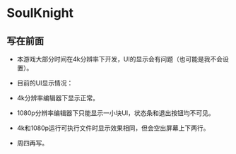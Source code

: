 # SoulKnight

## 写在前面
* 本游戏大部分时间在4k分辨率下开发，UI的显示会有问题（也可能是我不会设置）。
* 目前的UI显示情况：
 * 4k分辨率编辑器下显示正常。
 * 1080p分辨率编辑器下只能显示一小块UI，状态条和退出按钮均不可见。
 * 4k和1080p运行可执行文件时显示效果相同，但会空出屏幕上下两行。

* 周四再写。